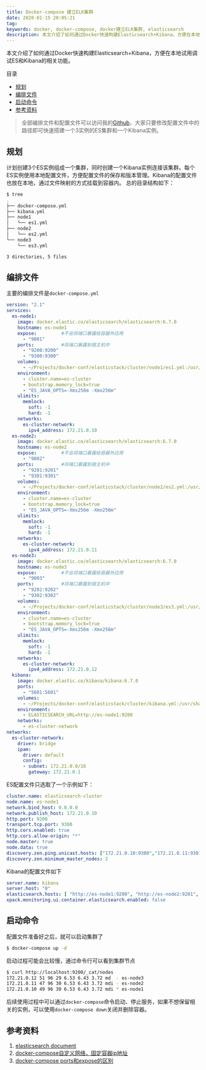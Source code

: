 ```yaml
---
title: Docker-compose 建立ELK集群
date: 2020-01-15 20:05:21
tag: 
keywords: docker, docker-compose, docker建立ELK集群, elasticsearch
description: 本文介绍了如何通过Docker快速构建Elasticsearch+Kibana，方便在本地试用调试ES和Kibana的相关功能。
---
```


本文介绍了如何通过Docker快速构建Elasticsearch+Kibana，方便在本地试用调试ES和Kibana的相关功能。

<!-- more -->

目录
* [规划](#规划)
* [编排文件](#编排文件)
* [启动命令](#启动命令)
* [参考资料](#参考资料)


> 全部编排文件和配置文件可以访问我的[Github](https://github.com/cocowool/code-space/tree/master/docker-conf/elasticstack/cluster)，大家只要修改配置文件中的路径即可快速搭建一个3实例的ES集群和一个Kibana实例。


## 规划
计划创建3个ES实例组成一个集群，同时创建一个Kibana实例连接该集群。每个ES实例使用本地配置文件，方便配置文件的保存和版本管理。Kibana的配置文件也放在本地，通过文件映射的方式挂载到容器内。
总的目录结构如下：
```bash
$ tree
.
├── docker-compose.yml
├── kibana.yml
├── node1
│   └── es1.yml
├── node2
│   └── es2.yml
└── node3
    └── es3.yml

3 directories, 5 files
```

## 编排文件
主要的编排文件是```docker-compose.yml```
```yaml
version: "2.1"
services:
  es-node1:
    image: docker.elastic.co/elasticsearch/elasticsearch:6.7.0
    hostname: es-node1
    expose:         #不会将端口暴露给容器外应用
      - "9001"
    ports:          #将端口暴露到宿主机中
      - "9200:9200"
      - "9300:9300"
    volumes:
      - ~/Projects/docker-conf/elasticstack/cluster/node1/es1.yml:/usr/share/elasticsearch/config/elasticsearch.yml
    environment:
      - cluster.name=es-cluster
      - bootstrap.memory_lock=true
      - "ES_JAVA_OPTS=-Xms256m -Xmx256m"
    ulimits:
      memlock:
        soft: -1
        hard: -1
    networks:
      es-cluster-network:
        ipv4_address: 172.21.0.10
  es-node2:
    image: docker.elastic.co/elasticsearch/elasticsearch:6.7.0
    hostname: es-node2
    expose:         #不会将端口暴露给容器外应用
      - "9002"
    ports:          #将端口暴露到宿主机中
      - "9201:9201"
      - "9301:9301"
    volumes:
      - ~/Projects/docker-conf/elasticstack/cluster/node2/es2.yml:/usr/share/elasticsearch/config/elasticsearch.yml
    environment:
      - cluster.name=es-cluster
      - bootstrap.memory_lock=true
      - "ES_JAVA_OPTS=-Xms256m -Xmx256m"
    ulimits:
      memlock:
        soft: -1
        hard: -1
    networks:
      es-cluster-network:
        ipv4_address: 172.21.0.11
  es-node3:
    image: docker.elastic.co/elasticsearch/elasticsearch:6.7.0
    hostname: es-node3
    expose:         #不会将端口暴露给容器外应用
      - "9003"
    ports:          #将端口暴露到宿主机中
      - "9202:9202"
      - "9302:9302"
    volumes:
      - ~/Projects/docker-conf/elasticstack/cluster/node3/es3.yml:/usr/share/elasticsearch/config/elasticsearch.yml
    environment:
      - cluster.name=es-cluster
      - bootstrap.memory_lock=true
      - "ES_JAVA_OPTS=-Xms256m -Xmx256m"
    ulimits:
      memlock:
        soft: -1
        hard: -1
    networks:
      es-cluster-network:
        ipv4_address: 172.21.0.12
  kibana:
    image: docker.elastic.co/kibana/kibana:6.7.0
    ports:
      - "5601:5601"
    volumes:
      - ~/Projects/docker-conf/elasticstack/cluster/kibana.yml:/usr/share/kibana/config/kibana.yml
    environment:
      - ELASTICSEARCH_URL=http://es-node1:9200
    networks:
      - es-cluster-network
networks:
  es-cluster-network:
    driver: bridge
    ipam:
      driver: default
      config:
      - subnet: 172.21.0.0/16
        gateway: 172.21.0.1
```
ES配置文件只选取了一个示例如下：
```yaml
cluster.name: elasticsearch-cluster
node.name: es-node1
network.bind_host: 0.0.0.0
network.publish_host: 172.21.0.10
http.port: 9200
transport.tcp.port: 9300
http.cors.enabled: true
http.cors.allow-origin: "*"
node.master: true 
node.data: true  
discovery.zen.ping.unicast.hosts: ["172.21.0.10:9300","172.21.0.11:9301","172.21.0.12:9302"]
discovery.zen.minimum_master_nodes: 2
```
Kibana的配置文件如下
```yaml
server.name: kibana
server.host: "0"
elasticsearch.hosts: [ "http://es-node1:9200", "http://es-node2:9201", "http://es-node3:9202" ]
xpack.monitoring.ui.container.elasticsearch.enabled: false
```

## 启动命令
配置文件准备好之后，就可以启动集群了
```bash
$ docker-compose up -d
```
启动过程可能会比较慢，通过命令行可以看到集群节点
```bash
$ curl http://localhost:9200/_cat/nodes
172.21.0.12 51 96 29 6.53 6.43 3.72 md  - es-node3
172.21.0.11 47 96 30 6.53 6.43 3.72 mdi - es-node2
172.21.0.10 49 96 30 6.53 6.43 3.72 mdi * es-node1
```
后续使用过程中可以通过```docker-compose```命令启动、停止服务，如果不想保留相关的实例，可以使用```docker-compose down```关闭并删除容器。

## 参考资料
1. [elasticsearch document](https://www.elastic.co/guide/en/elasticsearch/reference/current/indexing-buffer.html)
2. [docker-compose自定义网络，固定容器ip地址](https://blog.csdn.net/hechaojie_com/article/details/83625265)
3. [docker-compose ports和expose的区别](https://blog.csdn.net/stinky_kiss/article/details/82563480)











